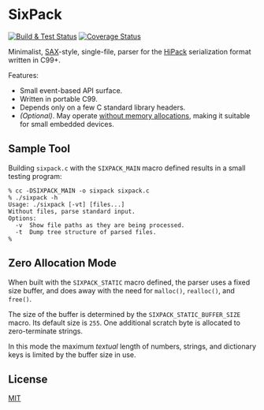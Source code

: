 # SixPack

[![Build & Test Status](https://github.com/aperezdc/sixpack/actions/workflows/test.yml/badge.svg?event=push)](https://github.com/aperezdc/sixpack/actions/workflows/test.yml)
[![Coverage Status](https://coveralls.io/repos/github/aperezdc/sixpack/badge.svg?branch=main)](https://coveralls.io/github/aperezdc/sixpack?branch=main)

Minimalist, [SAX](https://en.wikipedia.org/wiki/Simple_API_for_XML)-style,
single-file, parser for the [HiPack](http://hipack.org) serialization format
written in C99+.

Features:

* Small event-based API surface.
* Written in portable C99.
* Depends only on a few C standard library headers.
* *(Optional)*. May operate [without memory allocations](#zero-allocation-mode),
  making it suitable for small embedded devices.

## Sample Tool

Building `sixpack.c` with the `SIXPACK_MAIN` macro defined results in a
small testing program:

```
% cc -DSIXPACK_MAIN -o sixpack sixpack.c
% ./sixpack -h
Usage: ./sixpack [-vt] [files...]
Without files, parse standard input.
Options:
  -v  Show file paths as they are being processed.
  -t  Dump tree structure of parsed files.
%
```

## Zero Allocation Mode

When built with the `SIXPACK_STATIC` macro defined, the parser uses a fixed
size buffer, and does away with the need for `malloc()`, `realloc()`, and
`free()`.

The size of the buffer is determined by the `SIXPACK_STATIC_BUFFER_SIZE`
macro. Its default size is `255`. One additional scratch byte is allocated
to zero-terminate strings.

In this mode the maximum *textual* length of numbers, strings, and
dictionary keys is limited by the buffer size in use.

## License

[MIT](https://opensource.org/license/MIT)
